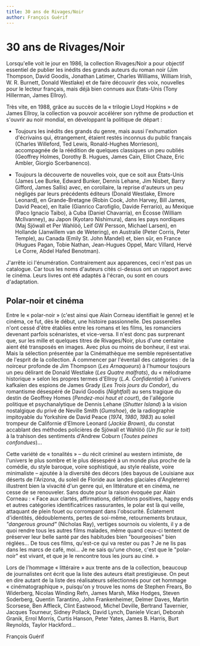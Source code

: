 ```yaml
---
title: 30 ans de Rivages/Noir
author: François Guérif
---
```


# 30 ans de Rivages/Noir

Lorsqu'elle voit le jour en 1986, la collection Rivages/Noir a pour objectif essentiel de publier les inédits des grands auteurs du roman noir (Jim Thompson, David Goodis, Jonathan Latimer, Charles Williams, William Irish, W. R. Burnett, Donald Westlake) et de faire découvrir des voix, nouvelles pour le lecteur français, mais déjà bien connues aux États-Unis (Tony Hillerman, James Ellroy).

Très vite, en 1988, grâce au succès de la «&nbsp;trilogie Lloyd Hopkins&nbsp;» de James Ellroy, la collection va pouvoir accélérer son rythme de production et s'ouvrir au noir mondial, en développant la politique de départ&nbsp;:

* Toujours les inédits des grands du genre, mais aussi l'exhumation d'écrivains qui, étrangement, étaient restés inconnus du public français (Charles Willeford, Ted Lewis, Ronald-Hughes Morrieson), accompagnée de la réédition de quelques classiques un peu oubliés (Geoffrey Holmes, Dorothy B. Hugues, James Cain, Elliot Chaze, Eric Ambler, Giorgio Scerbanenco).

* Toujours la découverte de nouvelles voix, que ce soit aux États-Unis (James Lee Burke, Edward Bunker, Dennis Lehane, Jim Nisbet, Barry Gifford, James Sallis) avec, en corollaire, la reprise d'auteurs un peu négligés par leurs précédents éditeurs (Donald Westlake, Elmore Leonard), en Grande-Bretagne (Robin Cook, John Harvey, Bill James, David Peace), en Italie (Gianrico Carofiglio, Davide Ferrario), au Mexique (Paco Ignacio Taibo), à Cuba (Daniel Chavarría), en Écosse (William McIlvanney), au Japon (Kyotaro Nishimura), dans les pays nordiques (Maj Sjöwall et Per Wahlöö, Leif GW Persson, Michael Larsen), en Hollande (Janwillem van de Wetering), en Australie (Peter Corris, Peter Temple), au Canada (Emily St. John Mandel) et, bien sûr, en France (Hugues Pagan, Tobie Nathan, Jean-Hugues Oppel, Marc Villard, Hervé Le Corre, Abdel Hafed Benotman).

J'arrête ici l'énumération. Contrairement aux apparences, ceci n'est pas un catalogue. Car tous les noms d'auteurs cités ci-dessus ont un rapport avec le cinéma. Leurs livres ont été adaptés à l'écran, ou sont en cours d'adaptation.

## Polar-noir et cinéma

Entre le «&nbsp;polar-noir&nbsp;» (c'est ainsi que Alain Corneau identifiait le genre) et le cinéma, ce fut, dès le début, une histoire passionnelle. Des passerelles n'ont cessé d'être établies entre les romans et les films, les romanciers devenant parfois scénaristes, et vice-versa. Il n'est donc pas surprenant que, sur les mille et quelques titres de Rivages/Noir, plus d'une centaine aient été transposés en images. Avec plus ou moins de bonheur, il est vrai. Mais la sélection présentée par la Cinémathèque me semble représentative de l'esprit de la collection. À commencer par l'éventail des catégories&nbsp;: de la noirceur profonde de Jim Thompson (*Les Arnaqueurs*) à l'humour toujours un peu délirant de Donald Westlake (*Les Quatre malfrats*), du «&nbsp;mélodrame historique&nbsp;» selon les propres termes d'Ellroy (*L.A. Confidential*) à l'univers kafkaïen des espions de James Grady (*Les Trois jours du Condor*), du romantisme désespéré de David Goodis (*Nightfall*) au sens tragique du destin de Geoffrey Homes (*Pendez-moi haut et court*), de l'allégorie politique et psychanalytique de Dennis Lehane (*Shutter Island*) à la vision nostalgique du privé de Neville Smith (*Gumshoe*), de la radiographie impitoyable du Yorkshire de David Peace (*1974*, *1980*, *1983*) au soleil trompeur de Californie d'Elmore Leonard (*Jackie Brown*), du constat accablant des méthodes policières de Sjöwall et Wahlöö (*Un flic sur le toit*) à la trahison des sentiments d'Andrew Coburn (*Toutes peines confondues*)...

Cette variété de «&nbsp;tonalités&nbsp;» –&nbsp;du récit criminel au western intimiste, de l'univers le plus sombre et le plus désespéré à un monde plus proche de la comédie, du style baroque, voire sophistiqué, au style réaliste, voire minimaliste&nbsp;– ajoutée à la diversité des décors (des bayous de Louisiane aux déserts de l'Arizona, du soleil de Floride aux landes glaciales d'Angleterre) illustrent bien la vivacité d'un genre qui, en littérature et en cinéma, ne cesse de se renouveler. Sans doute pour la raison évoquée par Alain Corneau&nbsp;: «&nbsp;Face aux clartés, affirmations, définitions positives, happy ends et autres catégories identificatrices rassurantes, le polar est là qui veille, attaquant de plein fouet ou corrompant dans l'obscurité. Éclatement d'identités, dédoublements, pertes de soi-même, retournements brutaux, *"dangerous ground"* (Nicholas Ray), vertiges sournois ou violents, il y a de quoi rendre tous les autres films malades, même quand ceux-ci tentent de préserver leur belle santé par des habitudes bien "bourgeoises" bien réglées... De tous ces films, qu'est-ce qui va rester ou pas&nbsp;? Je ne lis pas dans les marcs de café, moi... Je ne sais qu'une chose, c'est que le "polar-noir" est vivant, et que je le rencontre tous les jours au ciné.&nbsp;»

Lors de l'hommage «&nbsp;littéraire&nbsp;» aux trente ans de la collection, beaucoup de journalistes ont écrit que la liste des auteurs était prestigieuse. On peut en dire autant de la liste des réalisateurs sélectionnés pour cet hommage «&nbsp;cinématographique&nbsp;», puisqu'on y trouve les noms de Stephen Frears, Bo Widerberg, Nicolas Winding Refn, James Marsh, Mike Hodges, Steven Soderberg, Quentin Tarantino, John Frankenheimer, Delmer Daves, Martin Scorsese, Ben Affleck, Clint Eastwood, Michel Deville, Bertrand Tavernier, Jacques Tourneur, Sidney Pollack, David Lynch, Daniele Vicari, Deborah Granik, Errol Morris, Curtis Hanson, Peter Yates, James B. Harris, Burt Reynolds, Taylor Hackford...

François Guérif